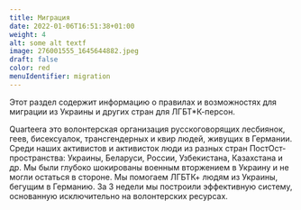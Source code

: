 ```yaml
---
title: Миграция
date: 2022-01-06T16:51:38+01:00
weight: 4
alt: some alt textf
image: 276001555_1645644882.jpeg
draft: false
color: red
menuIdentifier: migration
---
```

Этот раздел содержит информацию о правилах и возможностях для миграции из Украины и других стран для ЛГБТ*К-персон.

Quarteera это волонтерская организация русскоговорящих лесбиянок, геев, бисексуалок, трансгендерных и квир людей, живущих в Германии. Среди наших активистов и активисток люди из разных стран ПостОст-пространства: Украины, Беларуси, России, Узбекистана, Казахстана и др. Мы были глубоко шокированы военным вторжением в Украину и не могли остаться в стороне. Мы помогаем ЛГБТК+ людям из Украины, бегущим в Германию. За 3 недели мы построили эффективную систему, основанную исключительно на волонтерских ресурсах. 
